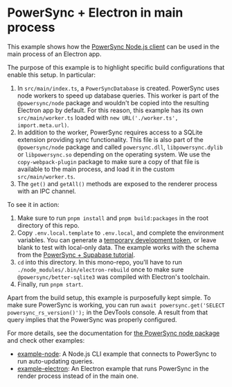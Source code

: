 # PowerSync + Electron in main process

This example shows how the [PowerSync Node.js client](https://docs.powersync.com/client-sdk-references/node#node-js-client-alpha) can be used in the main process of an Electron app.

The purpose of this example is to highlight specific build configurations that enable this setup.
In particular:

1. In `src/main/index.ts`, a `PowerSyncDatabase` is created. PowerSync uses node workers to speed up database
   queries. This worker is part of the `@powersync/node` package and wouldn't be copied into the resulting Electron
   app by default. For this reason, this example has its own `src/main/worker.ts` loaded with `new URL('./worker.ts', import.meta.url)`.
2. In addition to the worker, PowerSync requires access to a SQLite extension providing sync functionality.
   This file is also part of the `@powersync/node` package and called `powersync.dll`, `libpowersync.dylib` or
   `libpowersync.so` depending on the operating system.
   We use the `copy-webpack-plugin` package to make sure a copy of that file is available to the main process,
   and load it in the custom `src/main/worker.ts`.
3. The `get()` and `getAll()` methods are exposed to the renderer process with an IPC channel.

To see it in action:

1. Make sure to run `pnpm install` and `pnpm build:packages` in the root directory of this repo.
2. Copy `.env.local.template` to `.env.local`, and complete the environment variables. You can generate a [temporary development token](https://docs.powersync.com/usage/installation/authentication-setup/development-tokens), or leave blank to test with local-only data.
   The example works with the schema from the [PowerSync + Supabase tutorial](https://docs.powersync.com/integration-guides/supabase-+-powersync#supabase-powersync).
3. `cd` into this directory. In this mono-repo, you'll have to run `./node_modules/.bin/electron-rebuild` once to make sure `@powersync/better-sqlite3` was compiled with Electron's toolchain.
3. Finally, run `pnpm start`.

Apart from the build setup, this example is purposefully kept simple.
To make sure PowerSync is working, you can run `await powersync.get('SELECT powersync_rs_version()');` in the DevTools
console. A result from that query implies that the PowerSync was properly configured.

For more details, see the documentation for [the PowerSync node package](https://docs.powersync.com/client-sdk-references/node#node-js-client-alpha) and check other examples:

- [example-node](../example-node/): A Node.js CLI example that connects to PowerSync to run auto-updating queries.
- [example-electron](../example-electron/): An Electron example that runs PowerSync in the render process instead of in the main one.
